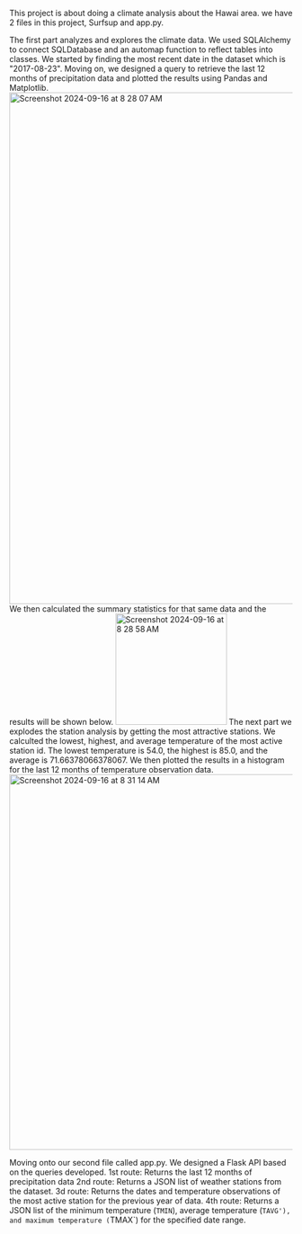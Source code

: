 This project is about doing a climate analysis about the Hawai area. 
we have 2 files in this project, Surfsup and app.py. 

The first part analyzes and explores the climate data. 
We used SQLAlchemy to connect SQLDatabase and an automap function to reflect tables into classes. 
We started by finding the most recent date in the dataset which is "2017-08-23". Moving on, we designed a query to retrieve the last 12 months of precipitation data and plotted the results using Pandas and Matplotlib. 
 <img width="910" alt="Screenshot 2024-09-16 at 8 28 07 AM" src="https://github.com/user-attachments/assets/a60d14ec-b2b8-4163-8eab-a6878085095e">
 We then calculated the summary statistics for that same data and the results will be shown below. 
<img width="198" alt="Screenshot 2024-09-16 at 8 28 58 AM" src="https://github.com/user-attachments/assets/8e3ecfee-c139-4ddb-86a9-400e1f37aa75">
The next part we explodes the station analysis by getting the most attractive stations. 
We calculted the lowest, highest, and average temperature of the most active station id. The lowest temperature is 54.0, the highest is 85.0, and the average is 71.66378066378067. 
We then plotted the results in a histogram for the last 12 months of temperature observation data. 
<img width="668" alt="Screenshot 2024-09-16 at 8 31 14 AM" src="https://github.com/user-attachments/assets/a70a9d07-6c5e-4b67-ba48-c7bac2dd5481">

Moving onto our second file called app.py. We designed a Flask API based on the queries developed. 
1st route: Returns the last 12 months of precipitation data 
2nd route: Returns a JSON list of weather stations from the dataset.
3d route: Returns the dates and temperature observations of the most active station for the previous year of data.
4th route: Returns a JSON list of the minimum temperature (`TMIN`), average temperature (`TAVG'), and maximum temperature (`TMAX`) for the specified date range.


